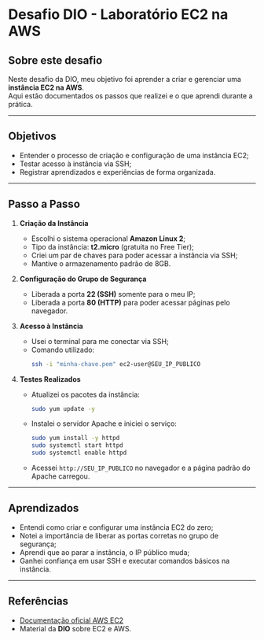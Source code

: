 # Desafio DIO - Laboratório EC2 na AWS

## Sobre este desafio
Neste desafio da DIO, meu objetivo foi aprender a criar e gerenciar uma **instância EC2 na AWS**.  
Aqui estão documentados os passos que realizei e o que aprendi durante a prática.

---

## Objetivos
- Entender o processo de criação e configuração de uma instância EC2;  
- Testar acesso à instância via SSH;  
- Registrar aprendizados e experiências de forma organizada.  

---

## Passo a Passo

1. **Criação da Instância**
   - Escolhi o sistema operacional **Amazon Linux 2**;  
   - Tipo da instância: **t2.micro** (gratuita no Free Tier);  
   - Criei um par de chaves para poder acessar a instância via SSH;  
   - Mantive o armazenamento padrão de 8GB.  

2. **Configuração do Grupo de Segurança**
   - Liberada a porta **22 (SSH)** somente para o meu IP;  
   - Liberada a porta **80 (HTTP)** para poder acessar páginas pelo navegador.  

3. **Acesso à Instância**
   - Usei o terminal para me conectar via SSH;  
   - Comando utilizado:  
     ```bash
     ssh -i "minha-chave.pem" ec2-user@SEU_IP_PUBLICO
     ```  

4. **Testes Realizados**
   - Atualizei os pacotes da instância:  
     ```bash
     sudo yum update -y
     ```  
   - Instalei o servidor Apache e iniciei o serviço:  
     ```bash
     sudo yum install -y httpd
     sudo systemctl start httpd
     sudo systemctl enable httpd
     ```  
   - Acessei `http://SEU_IP_PUBLICO` no navegador e a página padrão do Apache carregou.

---

## Aprendizados
- Entendi como criar e configurar uma instância EC2 do zero;  
- Notei a importância de liberar as portas corretas no grupo de segurança;  
- Aprendi que ao parar a instância, o IP público muda;  
- Ganhei confiança em usar SSH e executar comandos básicos na instância.

---

## Referências
- [Documentação oficial AWS EC2](https://docs.aws.amazon.com/pt_br/AWSEC2/latest/UserGuide/concepts.html)  
- Material da **DIO** sobre EC2 e AWS.
